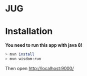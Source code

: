 # JUG

# Installation

**You need to run this app with java 8!**

```bash
> mvn install
> mvn wisdom:run
```

Then open [http://localhost:9000/](http://localhost:9000/)



